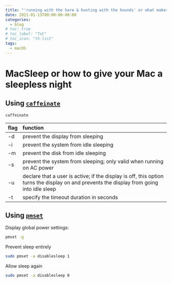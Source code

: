 ```yaml
---
title: "'running with the hare & hunting with the hounds' or what makes a good headhunter"
date: 2021-01-13T00:00:00-00:00
categories:
  - blog
# toc: true
# toc_label: "ToC"
# toc_icon: "th-list"
tags:
  - macOS
---
```


# MacSleep or how to give your Mac a sleepless night

## Using [`caffeinate`](https://ss64.com/osx/caffeinate.html)

```bash
caffeinate
```

|flag|function|
|:--|:--|
|-d|prevent the display from sleeping|
|-i|prevent the system from idle sleeping|
|-m|prevent the disk from idle sleeping|
|-s|prevent the system from sleeping; only valid when running on AC power|
|-u|declare that a user is active; if the display is off, this option turns the display on and prevents the display from going into idle sleep|
|-t|specify the timeout duration in seconds|

## Using [`pmset`](https://ss64.com/osx/pmset.html)

Display global power settings:
```bash
pmset -g
```
Prevent sleep entirely
```bash
sudo pmset -a disablesleep 1
```

Allow sleep again
```bash
sudo pmset -a disablesleep 0
```

